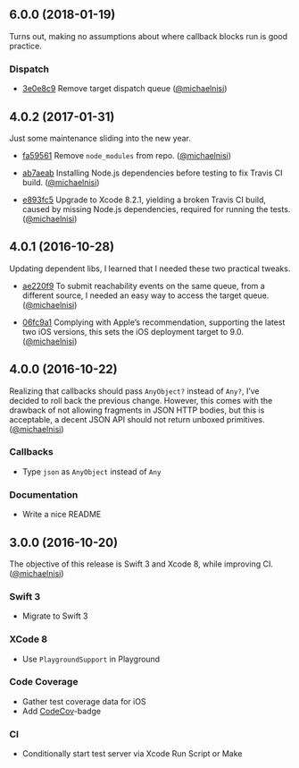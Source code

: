 ## 6.0.0 (2018-01-19)

Turns out, making no assumptions about where callback blocks run is good practice.

### Dispatch

- [3e0e8c9](https://github.com/michaelnisi/patron/commit/3e0e8c9a7e29f50753526a6f28ee6945efb19d19) Remove target dispatch queue
([@michaelnisi](https://github.com/michaelnisi))

## 4.0.2 (2017-01-31)

Just some maintenance sliding into the new year.

- [fa59561](https://github.com/michaelnisi/patron/commit/fa59561d5709f29760a9a05b9e9e1ea3259ffaa6) Remove `node_modules` from repo.
([@michaelnisi](https://github.com/michaelnisi))

- [ab7aeab](https://github.com/michaelnisi/patron/commit/ab7aeab2863c104a4672c51be6936503945a1097) Installing Node.js dependencies before testing to fix Travis CI build.
([@michaelnisi](https://github.com/michaelnisi))

- [e893fc5](https://github.com/michaelnisi/patron/commit/e893fc5cfa783f4dce641e061caa3be62c7b05ba) Upgrade to Xcode 8.2.1, yielding a broken Travis CI build, caused by missing Node.js dependencies, required for running the tests.
([@michaelnisi](https://github.com/michaelnisi))

## 4.0.1 (2016-10-28)

Updating dependent libs, I learned that I needed these two practical tweaks.

- [ae220f9](https://github.com/michaelnisi/patron/commit/ae220f9a2ad44a0a74d27d08f340044c203ca29c) To submit reachability events on the same queue, from a different source, I needed an easy way to access the target queue.
([@michaelnisi](https://github.com/michaelnisi))

- [06fc9a1](https://github.com/michaelnisi/patron/commit/06fc9a1449bea10b0777d186d1d50c7ed100f934) Complying with Apple’s recommendation, supporting the latest two iOS versions, this sets the iOS deployment target to 9.0.
([@michaelnisi](https://github.com/michaelnisi))

## 4.0.0 (2016-10-22)

Realizing that callbacks should pass `AnyObject?` instead of `Any?`, I’ve decided to roll back the previous change. However, this comes with the drawback of not allowing fragments in JSON HTTP bodies, but this is acceptable, a decent JSON API should not return unboxed primitives.
([@michaelnisi](https://github.com/michaelnisi))

### Callbacks

- Type `json` as `AnyObject` instead of `Any`

### Documentation

- Write a nice README

## 3.0.0 (2016-10-20)

The objective of this release is Swift 3 and Xcode 8, while improving CI.
([@michaelnisi](https://github.com/michaelnisi))

### Swift 3

- Migrate to Swift 3

### XCode 8

- Use `PlaygroundSupport` in Playground

### Code Coverage

- Gather test coverage data for iOS
- Add [CodeCov](https://codecov.io/)-badge

### CI

- Conditionally start test server via Xcode Run Script or Make
